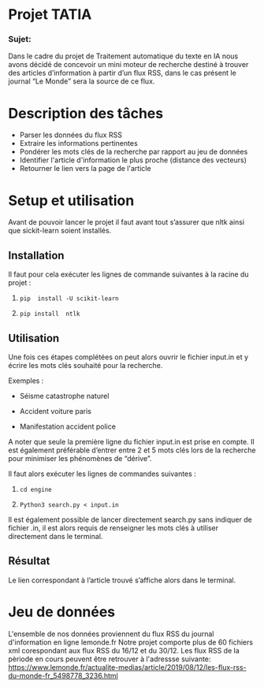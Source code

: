 # Projet TATIA

### Sujet:
Dans le cadre du projet de Traitement automatique du texte en IA nous avons décidé de concevoir un mini moteur de recherche destiné à trouver des articles d’information à partir d’un flux RSS, dans le cas présent le journal “Le Monde” sera la source de ce flux.

# Description des tâches
* Parser les données du flux RSS
* Extraire les informations pertinentes
* Pondérer les mots clés de la recherche par rapport au jeu de données
* Identifier l'article d'information le plus proche (distance des vecteurs)
* Retourner le lien vers la page de l'article

# Setup et utilisation

Avant de pouvoir lancer le projet il faut avant tout s’assurer que nltk ainsi que sickit-learn soient installés.




## Installation

Il faut pour cela exécuter les lignes de commande suivantes à la racine du projet :

1.  `pip  install -U scikit-learn`
    

2.  `pip install  ntlk`

## Utilisation

Une fois ces étapes complétées on peut alors ouvrir le fichier input.in et y écrire les mots clés souhaité pour la recherche.

Exemples :

-   Séisme catastrophe naturel
    
-   Accident voiture paris
    
-   Manifestation accident police
    

A noter que seule la première ligne du fichier input.in est prise en compte. Il est également préférable d’entrer entre 2 et 5 mots clés lors de la recherche pour minimiser les phénomènes de “dérive”.

Il faut alors exécuter les lignes de commandes suivantes :

1.  `cd engine`
    

2.  `Python3 search.py < input.in`
    

Il est également possible de lancer directement search.py sans indiquer de fichier .in, il est alors requis de renseigner les mots clés à utiliser directement dans le terminal.

## Résultat

Le lien correspondant à l’article trouvé s’affiche alors dans le terminal.

# Jeu de données

L'ensemble de nos données proviennent du flux RSS du journal d'information en ligne lemonde.fr
Notre projet comporte plus de 60 fichiers xml corespondant aux flux RSS du 16/12 et du 30/12. Les flux RSS de la pèriode en cours peuvent être retrouver à l'adressse suivante: https://www.lemonde.fr/actualite-medias/article/2019/08/12/les-flux-rss-du-monde-fr_5498778_3236.html

